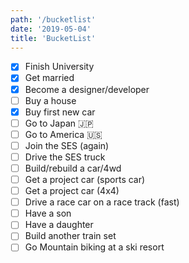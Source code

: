 ```yaml
---
path: '/bucketlist'
date: '2019-05-04'
title: 'BucketList'
---
```


- [x] Finish University
- [x] Get married
- [x] Become a designer/developer
- [ ] Buy a house
- [x] Buy first new car
- [ ] Go to Japan 🇯🇵
- [ ] Go to America 🇺🇸
- [ ] Join the SES (again)
- [ ] Drive the SES truck
- [ ] Build/rebuild a car/4wd
- [ ] Get a project car (sports car)
- [ ] Get a project car (4x4)
- [ ] Drive a race car on a race track (fast)
- [ ] Have a son
- [ ] Have a daughter
- [ ] Build another train set
- [ ] Go Mountain biking at a ski resort

